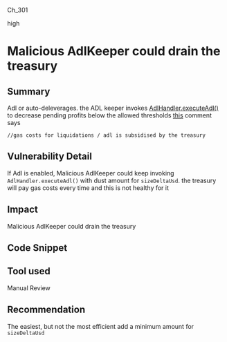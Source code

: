 Ch_301

high

# Malicious AdlKeeper could drain the treasury

## Summary
Adl or auto-deleverages. the ADL keeper invokes [AdlHandler.executeAdl()](https://github.com/sherlock-audit/2023-04-gmx/blob/main/gmx-synthetics/contracts/exchange/AdlHandler.sol#L89-L164) to decrease pending profits below the allowed thresholds
[this](https://github.com/sherlock-audit/2023-04-gmx/blob/main/gmx-synthetics/contracts/order/OrderUtils.sol#L178) comment says 
```solidity
//gas costs for liquidations / adl is subsidised by the treasury
```

## Vulnerability Detail
If Adl is enabled, Malicious AdlKeeper could keep invoking `AdlHandler.executeAdl()` with dust amount for `sizeDeltaUsd`.
the treasury will pay gas costs every time and this is not healthy for it  

## Impact
Malicious AdlKeeper could drain the treasury 

## Code Snippet

## Tool used

Manual Review

## Recommendation
The easiest, but not the most efficient add a minimum amount for `sizeDeltaUsd` 